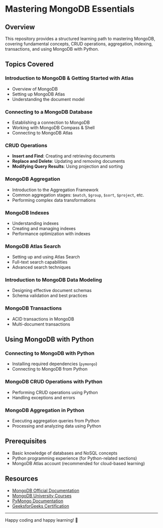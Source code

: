 # Mastering MongoDB Essentials

## Overview
This repository provides a structured learning path to mastering MongoDB, covering fundamental concepts, CRUD operations, aggregation, indexing, transactions, and using MongoDB with Python.

## Topics Covered

### Introduction to MongoDB & Getting Started with Atlas
- Overview of MongoDB
- Setting up MongoDB Atlas
- Understanding the document model

### Connecting to a MongoDB Database
- Establishing a connection to MongoDB
- Working with MongoDB Compass & Shell
- Connecting to MongoDB Atlas

### CRUD Operations
- **Insert and Find**: Creating and retrieving documents
- **Replace and Delete**: Updating and removing documents
- **Modifying Query Results**: Using projection and sorting

### MongoDB Aggregation
- Introduction to the Aggregation Framework
- Common aggregation stages: `$match`, `$group`, `$sort`, `$project`, etc.
- Performing complex data transformations

### MongoDB Indexes
- Understanding indexes
- Creating and managing indexes
- Performance optimization with indexes

### MongoDB Atlas Search
- Setting up and using Atlas Search
- Full-text search capabilities
- Advanced search techniques

### Introduction to MongoDB Data Modeling
- Designing effective document schemas
- Schema validation and best practices

### MongoDB Transactions
- ACID transactions in MongoDB
- Multi-document transactions

## Using MongoDB with Python

### Connecting to MongoDB with Python
- Installing required dependencies (`pymongo`)
- Connecting to MongoDB from Python

### MongoDB CRUD Operations with Python
- Performing CRUD operations using Python
- Handling exceptions and errors

### MongoDB Aggregation in Python
- Executing aggregation queries from Python
- Processing and analyzing data using Python

## Prerequisites
- Basic knowledge of databases and NoSQL concepts
- Python programming experience (for Python-related sections)
- MongoDB Atlas account (recommended for cloud-based learning)


## Resources
- [MongoDB Official Documentation](https://www.mongodb.com/docs/)
- [MongoDB University Courses](https://university.mongodb.com/)
- [PyMongo Documentation](https://pymongo.readthedocs.io/en/stable/)
- [GeeksforGeeks Certification](https://www.geeksforgeeks.org/batch/mongodb-python?tab=Chapters)

---

Happy coding and happy learning! 🚀


